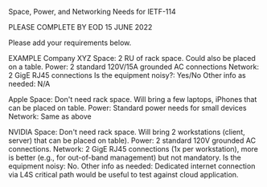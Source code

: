 Space, Power, and Networking Needs for IETF-114

PLEASE COMPLETE BY EOD 15 JUNE 2022

Please add your requirements below. 

EXAMPLE
Company XYZ
Space: 2 RU of rack space. Could also be placed on a table. 
Power: 2 standard 120V/15A grounded AC connections
Network: 2 GigE RJ45 connections 
Is the equipment noisy?: Yes/No
Other info as needed: N/A



Apple
Space: Don't need rack space. Will bring a few laptops, iPhones that can be placed on table.
Power: Standard power needs for small devices
Network: Same as above

NVIDIA
Space: Don't need rack space. Will bring 2 workstations (client, server) that can be placed on table).
Power: 2 standard 120V grounded AC connections.
Network: 2 GigE RJ45 connections (1x per workstation), more is better (e.g., for out-of-band management) but not mandatory.
Is the equipment noisy: No.
Other info as needed: Dedicated internet connection via L4S critical path would be useful to test against cloud application.
